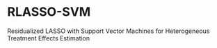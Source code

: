 # RLASSO-SVM
  Residualized LASSO with Support Vector Machines for Heterogeneous Treatment Effects Estimation
